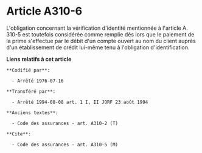 # Article A310-6

L'obligation concernant la vérification d'identité mentionnée à l'article A. 310-5 est toutefois considérée comme remplie dès
lors que le paiement de la prime s'effectue par le débit d'un compte ouvert au nom du client auprès d'un établissement de
crédit lui-même tenu à l'obligation d'identification.

**Liens relatifs à cet article**

	**Codifié par**:

	  - Arrêté 1976-07-16

	**Transféré par**:

	  - Arrêté 1994-08-08 art. 1 I, II JORF 23 août 1994

	**Anciens textes**:

	  - Code des assurances - art. A310-2 (T)

	**Cite**:

	  - Code des assurances - art. A310-5 (M)
